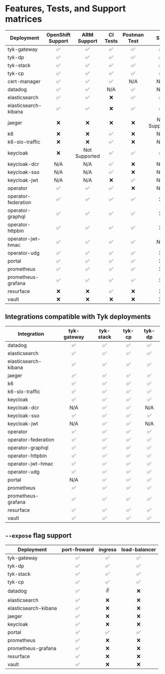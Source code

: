 # Features, Tests, and Support matrices

| Deployment           | OpenShift Support  |    ARM Support     |      CI Tests      |    Postman Test    |        SSL         |
|----------------------|:------------------:|:------------------:|:------------------:|:------------------:|:------------------:|
| tyk-gateway          | :white_check_mark: | :white_check_mark: | :white_check_mark: | :white_check_mark: | :white_check_mark: |
| tyk-dp               | :white_check_mark: | :white_check_mark: | :white_check_mark: | :white_check_mark: | :white_check_mark: |
| tyk-stack            | :white_check_mark: | :white_check_mark: | :white_check_mark: | :white_check_mark: | :white_check_mark: |
| tyk-cp               | :white_check_mark: | :white_check_mark: | :white_check_mark: | :white_check_mark: | :white_check_mark: |
| cert-manager         | :white_check_mark: | :white_check_mark: | :white_check_mark: |        N/A         |        N/A         |
| datadog              | :white_check_mark: | :white_check_mark: |        N/A         | :white_check_mark: |        N/A         |
| elasticsearch        | :white_check_mark: | :white_check_mark: |        :x:         | :white_check_mark: | :white_check_mark: |
| elasticsearch-kibana | :white_check_mark: | :white_check_mark: |        :x:         | :white_check_mark: | :white_check_mark: |
| jaeger               |        :x:         |        :x:         |        :x:         |        :x:         |   Not Supported    |
| k6                   |        :x:         |        :x:         | :white_check_mark: |        :x:         |        N/A         |
| k6-slo-traffic       |        :x:         |        :x:         | :white_check_mark: |        :x:         |        N/A         |
| keycloak             |        :x:         |   Not Supported    | :white_check_mark: | :white_check_mark: | :white_check_mark: |
| keycloak-dcr         |        N/A         |        N/A         | :white_check_mark: |        :x:         |        N/A         |
| keycloak-sso         |        N/A         |        N/A         | :white_check_mark: |        :x:         |        N/A         |
| keycloak-jwt         |        N/A         |        N/A         |        :x:         | :white_check_mark: |        N/A         |
| operator             | :white_check_mark: | :white_check_mark: | :white_check_mark: |        :x:         |        N/A         |
| operator-federation  | :white_check_mark: | :white_check_mark: | :white_check_mark: | :white_check_mark: |        :x:         |
| operator-graphql     | :white_check_mark: | :white_check_mark: | :white_check_mark: | :white_check_mark: |        :x:         |
| operator-httpbin     | :white_check_mark: | :white_check_mark: | :white_check_mark: | :white_check_mark: |        :x:         |
| operator-jwt-hmac    | :white_check_mark: | :white_check_mark: | :white_check_mark: | :white_check_mark: |        N/A         |
| operator-udg         | :white_check_mark: | :white_check_mark: | :white_check_mark: | :white_check_mark: |        :x:         |
| portal               | :white_check_mark: | :white_check_mark: | :white_check_mark: | :white_check_mark: |        :x:         |
| prometheus           | :white_check_mark: | :white_check_mark: | :white_check_mark: | :white_check_mark: |        :x:         |
| prometheus-grafana   | :white_check_mark: | :white_check_mark: | :white_check_mark: | :white_check_mark: |        :x:         |
| resurface            |        :x:         |        :x:         | :white_check_mark: |        :x:         |        :x:         |
| vault                |        :x:         |        :x:         |        :x:         |        :x:         |        :x:         |


## Integrations compatible with Tyk deployments
| Integration          |    tyk-gateway     |     tyk-stack      |       tyk-cp       |       tyk-dp       |
|----------------------|:------------------:|:------------------:|:------------------:|:------------------:|
| datadog              | :white_check_mark: | :white_check_mark: | :white_check_mark: | :white_check_mark: |
| elasticsearch        | :white_check_mark: | :white_check_mark: | :white_check_mark: | :white_check_mark: |
| elasticsearch-kibana | :white_check_mark: | :white_check_mark: | :white_check_mark: | :white_check_mark: |
| jaeger               | :white_check_mark: | :white_check_mark: | :white_check_mark: | :white_check_mark: |
| k6                   | :white_check_mark: | :white_check_mark: | :white_check_mark: | :white_check_mark: |
| k6-slo-traffic       | :white_check_mark: | :white_check_mark: | :white_check_mark: | :white_check_mark: |
| keycloak             | :white_check_mark: | :white_check_mark: | :white_check_mark: | :white_check_mark: |
| keycloak-dcr         |        N/A         | :white_check_mark: | :white_check_mark: |        N/A         |
| keycloak-sso         | :white_check_mark: | :white_check_mark: | :white_check_mark: | :white_check_mark: |
| keycloak-jwt         |        N/A         | :white_check_mark: | :white_check_mark: |        N/A         |
| operator             | :white_check_mark: | :white_check_mark: | :white_check_mark: | :white_check_mark: |
| operator-federation  | :white_check_mark: | :white_check_mark: | :white_check_mark: | :white_check_mark: |
| operator-graphql     | :white_check_mark: | :white_check_mark: | :white_check_mark: | :white_check_mark: |
| operator-httpbin     | :white_check_mark: | :white_check_mark: | :white_check_mark: | :white_check_mark: |
| operator-jwt-hmac    | :white_check_mark: | :white_check_mark: | :white_check_mark: | :white_check_mark: |
| operator-udg         | :white_check_mark: | :white_check_mark: | :white_check_mark: | :white_check_mark: |
| portal               |        N/A         | :white_check_mark: | :white_check_mark: | :white_check_mark: |
| prometheus           | :white_check_mark: | :white_check_mark: | :white_check_mark: | :white_check_mark: |
| prometheus-grafana   | :white_check_mark: | :white_check_mark: | :white_check_mark: | :white_check_mark: |
| resurface            | :white_check_mark: | :white_check_mark: | :white_check_mark: | :white_check_mark: |
| vault                | :white_check_mark: | :white_check_mark: | :white_check_mark: | :white_check_mark: |

## `--expose` flag support
| Deployment           |    port-froward    |      ingress       |   load-balancer    |
|----------------------|:------------------:|:------------------:|:------------------:|
| tyk-gateway          | :white_check_mark: | :white_check_mark: | :white_check_mark: |
| tyk-dp               | :white_check_mark: | :white_check_mark: | :white_check_mark: |
| tyk-stack            | :white_check_mark: | :white_check_mark: | :white_check_mark: |
| tyk-cp               | :white_check_mark: | :white_check_mark: | :white_check_mark: |
| datadog              | :white_check_mark: |        :v:         |        :x:         |
| elasticsearch        | :white_check_mark: |        :x:         |        :x:         |
| elasticsearch-kibana | :white_check_mark: |        :x:         |        :x:         |
| jaeger               | :white_check_mark: |        :x:         |        :x:         |
| keycloak             | :white_check_mark: |        :x:         |        :x:         |
| portal               | :white_check_mark: | :white_check_mark: | :white_check_mark: |
| prometheus           | :white_check_mark: |        :x:         |        :x:         |
| prometheus-grafana   | :white_check_mark: |        :x:         |        :x:         |
| resurface            | :white_check_mark: |        :x:         |        :x:         |
| vault                | :white_check_mark: |        :x:         |        :x:         |
